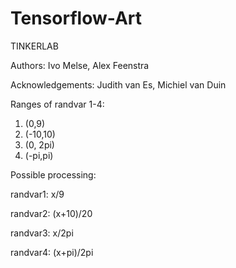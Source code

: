 # Tensorflow-Art
TINKERLAB

Authors: Ivo Melse, Alex Feenstra

Acknowledgements:
Judith van Es, Michiel van Duin


Ranges of randvar 1-4:
1.  (0,9)
2.  (-10,10)
3.  (0, 2pi)
4.  (-pi,pi)


Possible processing:

randvar1: x/9

randvar2: (x+10)/20

randvar3: x/2pi

randvar4: (x+pi)/2pi




